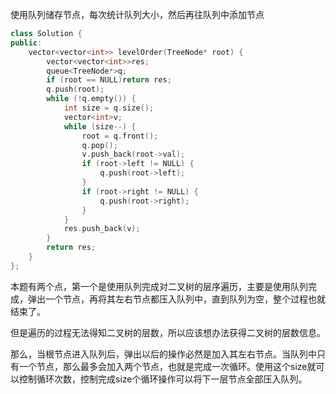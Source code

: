 使用队列储存节点，每次统计队列大小，然后再往队列中添加节点

```cpp
class Solution {
public:
	vector<vector<int>> levelOrder(TreeNode* root) {
		vector<vector<int>>res;
		queue<TreeNode*>q;
		if (root == NULL)return res;
		q.push(root);
		while (!q.empty()) {
			int size = q.size();
			vector<int>v;
			while (size--) {
				root = q.front();
				q.pop();
				v.push_back(root->val);
				if (root->left != NULL) {
					q.push(root->left);
				}
				if (root->right != NULL) {
					q.push(root->right);
				}
			}
			res.push_back(v);
		}
		return res;
	}
};
```

本题有两个点，第一个是使用队列完成对二叉树的层序遍历，主要是使用队列完成，弹出一个节点，再将其左右节点都压入队列中，直到队列为空，整个过程也就结束了。

但是遍历的过程无法得知二叉树的层数，所以应该想办法获得二叉树的层数信息。

那么，当根节点进入队列后，弹出以后的操作必然是加入其左右节点。当队列中只有一个节点，那么最多会加入两个节点，也就是完成一次循环。使用这个size就可以控制循环次数，控制完成size个循环操作可以将下一层节点全部压入队列。